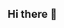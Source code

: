 ## Hi there 👋

<!--
**Maingi-01/Maingi-01** is a ✨ _special_ ✨ repository because its `README.md` (this file) appears on your GitHub profile.

Here are some ideas to get you started:

- 🔭 I’m currently working on improving my skills in web development, both back-end and front-end
- 🌱 I’m currently learning computer programming in Campus
- 👯 I’m looking to collaborate with anyone who is working on web development.
- 📫 How to reach me: maingikatrina@gmail.com
- 😄 Pronouns: she/her
- ⚡ Fun fact: I am a manhwa reader and I like purple!
-->
